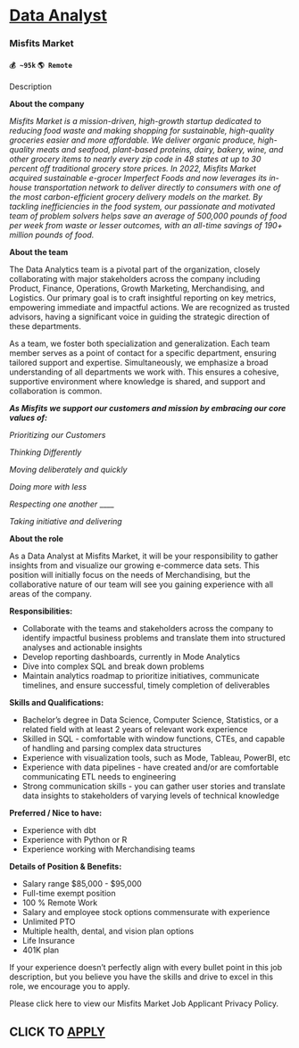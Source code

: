 # [Data Analyst](https://www.remotewlb.com/apply/data-analyst-75525)  
### Misfits Market  
#### `💰 ~95k` `🌎 Remote`  

Description

**About the company**

_Misfits Market is a mission-driven, high-growth startup dedicated to reducing food waste and making shopping for sustainable, high-quality groceries easier and more affordable. We deliver organic produce, high-quality meats and seafood, plant-based proteins, dairy, bakery, wine, and other grocery items to nearly every zip code in 48 states at up to 30 percent off traditional grocery store prices. In 2022, Misfits Market acquired sustainable e-grocer Imperfect Foods and now leverages its in-house transportation network to deliver directly to consumers with one of the most carbon-efficient grocery delivery models on the market. By tackling inefficiencies in the food system, our passionate and motivated team of problem solvers helps save an average of 500,000 pounds of food per week from waste or lesser outcomes, with an all-time savings of 190+ million pounds of food._

**About the team**

The Data Analytics team is a pivotal part of the organization, closely collaborating with major stakeholders across the company including Product, Finance, Operations, Growth Marketing, Merchandising, and Logistics. Our primary goal is to craft insightful reporting on key metrics, empowering immediate and impactful actions. We are recognized as trusted advisors, having a significant voice in guiding the strategic direction of these departments.

As a team, we foster both specialization and generalization. Each team member serves as a point of contact for a specific department, ensuring tailored support and expertise. Simultaneously, we emphasize a broad understanding of all departments we work with. This ensures a cohesive, supportive environment where knowledge is shared, and support and collaboration is common.

**_As Misfits we support our customers and mission by embracing our core values of:_**

_Prioritizing our Customers_

_Thinking Differently_

_Moving deliberately and quickly_

_Doing more with less_

_Respecting one another_ ____

_Taking initiative and delivering_

**About the role**

As a Data Analyst at Misfits Market, it will be your responsibility to gather insights from and visualize our growing e-commerce data sets. This position will initially focus on the needs of Merchandising, but the collaborative nature of our team will see you gaining experience with all areas of the company.

**Responsibilities:**

  * Collaborate with the teams and stakeholders across the company to identify impactful business problems and translate them into structured analyses and actionable insights
  * Develop reporting dashboards, currently in Mode Analytics
  * Dive into complex SQL and break down problems
  * Maintain analytics roadmap to prioritize initiatives, communicate timelines, and ensure successful, timely completion of deliverables

**Skills and Qualifications:**

  * Bachelor’s degree in Data Science, Computer Science, Statistics, or a related field with at least 2 years of relevant work experience
  * Skilled in SQL - comfortable with window functions, CTEs, and capable of handling and parsing complex data structures
  * Experience with visualization tools, such as Mode, Tableau, PowerBI, etc
  * Experience with data pipelines - have created and/or are comfortable communicating ETL needs to engineering
  * Strong communication skills - you can gather user stories and translate data insights to stakeholders of varying levels of technical knowledge

**Preferred / Nice to have:**

  * Experience with dbt
  * Experience with Python or R
  * Experience working with Merchandising teams

**Details of Position & Benefits:**

  * Salary range $85,000 - $95,000
  * Full-time exempt position
  * 100 % Remote Work
  * Salary and employee stock options commensurate with experience
  * Unlimited PTO
  * Multiple health, dental, and vision plan options
  * Life Insurance
  * 401K plan

If your experience doesn’t perfectly align with every bullet point in this job description, but you believe you have the skills and drive to excel in this role, we encourage you to apply.

Please click here to view our Misfits Market Job Applicant Privacy Policy.

  
## CLICK TO [APPLY](https://www.remotewlb.com/apply/data-analyst-75525)

